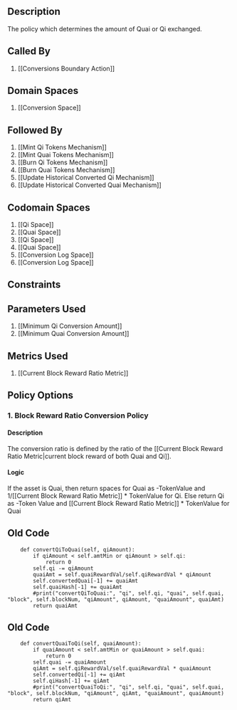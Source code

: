 ## Description

The policy which determines the amount of Quai or Qi exchanged.
## Called By
1. [[Conversions Boundary Action]]
## Domain Spaces
1. [[Conversion Space]]
## Followed By
1. [[Mint Qi Tokens Mechanism]]
2. [[Mint Quai Tokens Mechanism]]
3. [[Burn Qi Tokens Mechanism]]
4. [[Burn Quai Tokens Mechanism]]
5. [[Update Historical Converted Qi Mechanism]]
6. [[Update Historical Converted Quai Mechanism]]
## Codomain Spaces
1. [[Qi Space]]
2. [[Quai Space]]
3. [[Qi Space]]
4. [[Quai Space]]
5. [[Conversion Log Space]]
6. [[Conversion Log Space]]
## Constraints
## Parameters Used
1. [[Minimum Qi Conversion Amount]]
2. [[Minimum Quai Conversion Amount]]
## Metrics Used
1. [[Current Block Reward Ratio Metric]]
## Policy Options
### 1. Block Reward Ratio Conversion Policy
#### Description
The conversion ratio is defined by the ratio of the [[Current Block Reward Ratio Metric|current block reward of both Quai and Qi]].
#### Logic
If the asset is Quai, then return spaces for Quai as -TokenValue and 1/[[Current Block Reward Ratio Metric]] * TokenValue for Qi.
    Else return Qi as -Token Value and [[Current Block Reward Ratio Metric]] * TokenValue for Quai



## Old Code

	    def convertQiToQuai(self, qiAmount):
	        if qiAmount < self.amtMin or qiAmount > self.qi:
	            return 0
	        self.qi -= qiAmount
	        quaiAmt = self.quaiRewardVal/self.qiRewardVal * qiAmount
	        self.convertedQuai[-1] += quaiAmt
	        self.quaiHash[-1] += quaiAmt
	        #print("convertQiToQuai:", "qi", self.qi, "quai", self.quai, "block", self.blockNum, "qiAmount", qiAmount, "quaiAmount", quaiAmt)
	        return quaiAmt

## Old Code

	    def convertQuaiToQi(self, quaiAmount):
	        if quaiAmount < self.amtMin or quaiAmount > self.quai:
	            return 0
	        self.quai -= quaiAmount
	        qiAmt = self.qiRewardVal/self.quaiRewardVal * quaiAmount
	        self.convertedQi[-1] += qiAmt
	        self.qiHash[-1] += qiAmt
	        #print("convertQuaiToQi:", "qi", self.qi, "quai", self.quai, "block", self.blockNum, "qiAmount", qiAmt, "quaiAmount", quaiAmount)
	        return qiAmt